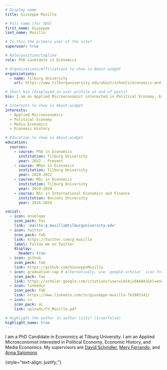 ```yaml
---
# Display name
title: Giuseppe Musillo

# Full name (for SEO)
first_name: Giuseppe
last_name: Musillo

# Is this the primary user of the site?
superuser: true

# Role/position/tagline
role: PhD Candidate in Economics

# Organizations/Affiliations to show in About widget
organizations:
  - name: Tilburg University
    url: https://www.tilburguniversity.edu/about/schools/economics-and-management/organization/departments/economics

# Short bio (displayed in user profile at end of posts)
bio: I am an Applied Microeconomist interested in Political Economy, Economic History, and Media Economics.

# Interests to show in About widget
interests:
  - Applied Microeconomics
  - Political Economy
  - Media Economics
  - Economic History

# Education to show in About widget
education:
  courses:
    - course: PhD in Economics
      institution: Tilburg University
      year: 2022 - Present
    - course: MRes in Economics
      institution: Tilburg University
      year: 2020-2022
    - course: MSc in Economics
      institution: Tilburg University
      year: 2019-2020
    - course: BSc in International Economics and Finance
      institution: Bocconi University
      year: 2016-2019

social:
  - icon: envelope
    icon_pack: fas
    link: 'mailto:g.musillo@tilburguniversity.edu'
  - icon: twitter
    icon_pack: fab
    link: https://twitter.com/g_musillo
    label: Follow me on Twitter
    display:
      header: true
  - icon: github
    icon_pack: fab
    link: https://github.com/GiuseppeMusillo
  - icon: graduation-cap # Alternatively, use `google-scholar` icon from `ai` icon pack
    icon_pack: fas
    link: https://scholar.google.com/citations?user=LAtAji0AAAAJ&hl=en&authuser=1
  - icon: linkedin
    icon_pack: fab
    link: https://www.linkedin.com/in/giuseppe-musillo-7b3983142/
  - icon: cv
    icon_pack: ai
    link: uploads/CV_Musillo.pdf

# Highlight the author in author lists? (true/false)
highlight_name: true
---
```


I am a PhD Candidate in Economics at Tilburg University. I am an Applied Microeconomist interested in Political Economy, Economic History, and Media Economics. My supervisors are [David Schindler](https://david-schindler.de/), [Mery Ferrando](https://meryferrando.com/), and [Anna Salomons](https://www.tilburguniversity.edu/staff/a-m-salomons)
  
{style="text-align: justify;"}
